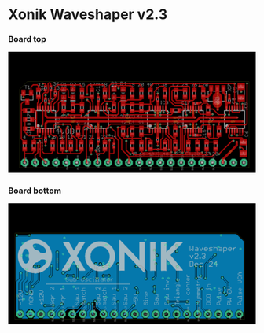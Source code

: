 # Xonik Waveshaper v2.3

### Board top
![Top side](./Xonik%20Waveshaper%20v2.3-brd-top.png)
### Board bottom
![Bottom side](./Xonik%20Waveshaper%20v2.3-brd-bottom.png)
